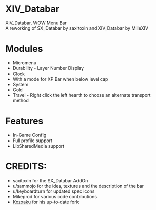 # XIV_Databar
XIV_Databar, WOW Menu Bar  
A reworking of SX_Databar by saxitoxin and XIV_Databar by MilleXIV

# Modules
- Micromenu
- Durability - Layer Number Display
- Clock
- With a mode for XP Bar when below level cap
- System
- Gold
- Travel - Right click the left hearth to choose an alternate transport method

# Features
- In-Game Config
- Full profile support
- LibSharedMedia support

# CREDITS:
- saxitoxin for the SX_Databar AddOn
- u/sammojo for the idea, textures and the description of the bar
- u/keyboardturn for updated spec icons
- Mikeprod for various code contributions
- [Kozoaku](https://github.com/Kozoaku/XIV_Databar) for his up-to-date fork 
